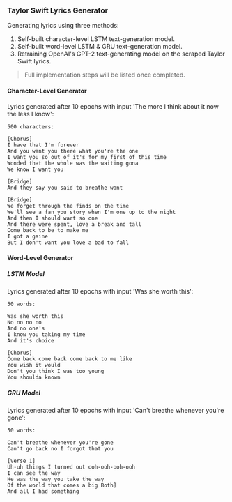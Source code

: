 ### Taylor Swift Lyrics Generator

Generating lyrics using three methods: 
1. Self-built character-level LSTM text-generation model.
2. Self-built word-level LSTM & GRU text-generation model.
3. Retraining OpenAI's GPT-2 text-generating model on the scraped Taylor Swift lyrics.

> Full implementation steps will be listed once completed.

#### Character-Level Generator

Lyrics generated after 10 epochs with input 'The more I think about it now the less I know':
```
500 characters:

[Chorus]
I have that I'm forever
And you want you there what you're the one
I want you so out of it's for my first of this time
Wonded that the whole was the waiting gona
We know I want you

[Bridge]
And they say you said to breathe want

[Bridge]
We forget through the finds on the time
We'll see a fan you story when I'm one up to the night
And then I should wart so one
And there were spent, love a break and tall
Come back to be to make me
I got a gaine
But I don't want you love a bad to fall
```

#### Word-Level Generator

##### LSTM Model
Lyrics generated after 10 epochs with input 'Was she worth this':
```
50 words:

Was she worth this 
No no no no 
And no one's 
I know you taking my time 
And it's choice 

[Chorus] 
Come back come back come back to me like 
You wish it would 
Don't you think I was too young 
You shoulda known
```

##### GRU Model
Lyrics generated after 10 epochs with input 'Can't breathe whenever you're gone':
```
50 words:

Can't breathe whenever you're gone 
Can't go back no I forgot that you 

[Verse 1] 
Uh-uh things I turned out ooh-ooh-ooh-ooh 
I can see the way 
He was the way you take the way 
Of the world that comes a big Both] 
And all I had something
```